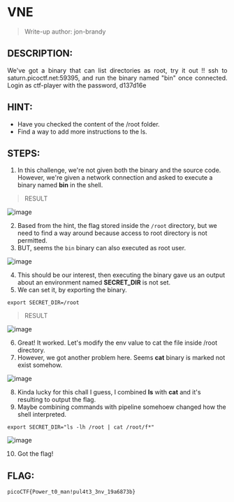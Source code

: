 # VNE
> Write-up author: jon-brandy

## DESCRIPTION:
<p align="justify">We've got a binary that can list directories as root, try it out !! ssh to saturn.picoctf.net:59395, and run the binary named "bin" once connected. Login as ctf-player with the password, d137d16e</p>

## HINT:
- Have you checked the content of the /root folder.
- Find a way to add more instructions to the ls.

## STEPS:
1. In this challenge, we're not given both the binary and the source code. However, we're given a network connection and asked to execute a binary named **bin** in the shell.

> RESULT

![image](https://github.com/jon-brandy/CTF-WRITE-UP/assets/70703371/c251a3d7-5c83-4fa8-b6bd-3e4b3b6940c8)


2. Based from the hint, the flag stored inside the `/root` directory, but we need to find a way around because access to root directory is not permitted.
3. BUT, seems the `bin` binary can also executed as root user.

![image](https://github.com/jon-brandy/CTF-WRITE-UP/assets/70703371/cd3688f6-19f2-44a0-b28d-8baa16004f0f)


4. This should be our interest, then executing the binary gave us an output about an environment named **SECRET_DIR** is not set.
5. We can set it, by exporting the binary.

```
export SECRET_DIR=/root
```

> RESULT

![image](https://github.com/jon-brandy/CTF-WRITE-UP/assets/70703371/15e82e97-598e-4cf6-97c2-8dd6d563d22c)


6. Great! It worked. Let's modify the env value to cat the file inside /root directory.
7. However, we got another problem here. Seems **cat** binary is marked not exist somehow.

![image](https://github.com/jon-brandy/CTF-WRITE-UP/assets/70703371/dd2e1b5a-f43c-419a-9e6a-862723b7647c)


8. Kinda lucky for this chall I guess, I combined **ls** with **cat** and it's resulting to output the flag.
9. Maybe combining commands with pipeline somehoew changed how the shell interpreted.

```
export SECRET_DIR="ls -lh /root | cat /root/f*"
```

![image](https://github.com/jon-brandy/CTF-WRITE-UP/assets/70703371/d1949e28-0229-45ae-81a1-e34f586aee2b)


10. Got the flag!
    
## FLAG:

```
picoCTF{Power_t0_man!pul4t3_3nv_19a6873b}
```
